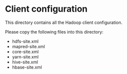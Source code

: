 # Client configuration

This directory contains all the Hadoop client configuration.

Please copy the following files into this directory:
* hdfs-site.xml
* mapred-site.xml
* core-site.xml
* yarn-site.xml
* hive-site.xml
* hbase-site.xml
